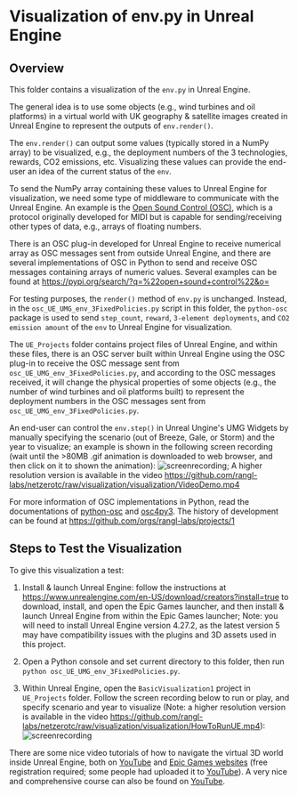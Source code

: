 # Visualization of env.py in Unreal Engine

## Overview

This folder contains a visualization of the `env.py` in Unreal Engine.

The general idea is to use some objects (e.g., wind turbines and oil platforms) in a virtual world with UK geography & satellite images created in Unreal Engine to represent the outputs of `env.render()`.

The `env.render()` can output some values (typically stored in a NumPy array) to be visualized, e.g., the deployment numbers of the 3 technologies, rewards, CO2 emissions, etc. Visualizing these values can provide the end-user an idea of the current status of the `env`.

To send the NumPy array containing these values to Unreal Engine for visualization, we need some type of middleware to communicate with the Unreal Engine. An example is the [Open Sound Control (OSC)](https://en.wikipedia.org/wiki/Open_Sound_Control), which is a protocol originally developed for MIDI but is capable for sending/receiving other types of data, e.g., arrays of floating numbers.

There is an OSC plug-in developed for Unreal Engine to receive numerical array as OSC messages sent from outside Unreal Engine, and there are several implementations of OSC in Python to send and receive OSC messages containing arrays of numeric values. Several examples can be found at https://pypi.org/search/?q=%22open+sound+control%22&o=

For testing purposes, the `render()` method of `env.py` is unchanged. Instead, in the `osc_UE_UMG_env_3FixedPolicies.py` script in this folder, the `python-osc` package is used to send `step_count`, `reward`, `3-element deployments`, and `CO2 emission amount` of the `env` to Unreal Engine for visualization.

The `UE_Projects` folder contains project files of Unreal Engine, and within these files, there is an OSC server built within Unreal Engine using the OSC plug-in to receive the OSC message sent from `osc_UE_UMG_env_3FixedPolicies.py`, and according to the OSC messages received, it will change the physical properties of some objects (e.g., the number of wind turbines and oil platforms built) to represent the deployment numbers in the OSC messages sent from `osc_UE_UMG_env_3FixedPolicies.py`.

<!---
An end-user can control the `env.step()` by manually specifying an action, or simply accept the Storm or RL agent's proposed action. Moreover, the end-user can also rewind the `env.state` backward in time and restart/re-input some new actions. These are implemented in the `user_send_action.py`. The `env` will wait for end-user's input/action before `env.step(action)` or it will be rewound back to a previous step, which are implemented in `send_receive_osc_env.py`.
-->

An end-user can control the `env.step()` in Unreal Ungine's UMG Widgets by manually specifying the scenario (out of Breeze, Gale, or Storm) and the year to visualize; an example is shown in the following screen recording (wait until the >80MB .gif animation is downloaded to web browser, and then click on it to shown the animation): ![screenrecording](https://github.com/rangl-labs/netzerotc/raw/visualization/visualization/VideoDemo.gif "Unreal Engine screen recording"); A higher resolution version is available in the video https://github.com/rangl-labs/netzerotc/raw/visualization/visualization/VideoDemo.mp4

For more information of OSC implementations in Python, read the documentations of [python-osc](https://python-osc.readthedocs.io/en/latest/) and [osc4py3](https://osc4py3.readthedocs.io/en/latest/). The history of development can be found at https://github.com/orgs/rangl-labs/projects/1

## Steps to Test the Visualization

To give this visualization a test:

1. Install & launch Unreal Engine: follow the instructions at https://www.unrealengine.com/en-US/download/creators?install=true to download, install, and open the Epic Games launcher, and then install & launch Unreal Engine from within the Epic Games launcher; Note: you will need to install Unreal Engine version 4.27.2, as the latest version 5 may have compatibility issues with the plugins and 3D assets used in this project.

<!---
2. Within Unreal Engine, open the `BasicVisualization1` project in `UE_Projects` folder. Click the triangle of drop-down menu next to the "Play" button, and then select "Simulate" (Please see the following screenshot ![screenshot](https://github.com/rangl-labs/netzerotc/raw/visualization/visualization/HowToRunUE.png "Unreal Engine screenshot") showing the buttons).
-->

2. Open a Python console and set current directory to this folder, then run `python osc_UE_UMG_env_3FixedPolicies.py`.

3. Within Unreal Engine, open the `BasicVisualization1` project in `UE_Projects` folder. Follow the screen recording below to run or play, and specify scenario and year to visualize (Note: a higher resolution version is available in the video https://github.com/rangl-labs/netzerotc/raw/visualization/visualization/HowToRunUE.mp4): ![screenrecording](https://github.com/rangl-labs/netzerotc/raw/visualization/visualization/HowToRunUE.gif "Unreal Engine screen recording")

<!---
4. Open **another** Python console and run `python send_receive_osc_env.py`.

5. After a while, the **first** Python console will prompt some message asking an end-user to specify or accept agent's action, and then the Python console of `send_receive_osc_env.py` will take user's input and manipulate the `env` by `env.step()` or rewind `env.state` to a previous step, and then send the array of numeric values to Unreal Engine for visualization.
--->

<!---
Note: Depending on your OS, Unreal Engine will stop the real-time rendering if the Unreal Engine's program window is not in focus or on top of the desktop, e.g., when you input some numbers in the Python console of `user_send_action.py`. Therefore, to see the visualization showing/changing in real-time, you may need to switch to Unreal Engine's program window for each step when you manually input in the Python console of `user_send_action.py`.
-->

There are some nice video tutorials of how to navigate the virtual 3D world inside Unreal Engine, both on [YouTube](https://www.youtube.com/watch?v=j2CKS6G3G2k) and [Epic Games websites](https://www.unrealengine.com/en-US/onlinelearning-courses/your-first-hour-in-unreal-engine-4) (free registration required; some people had uploaded it to [YouTube](https://www.youtube.com/watch?v=jNUaR6y7sE4)). A very nice and comprehensive course can also be found on [YouTube](https://www.youtube.com/watch?v=_a6kcSP8R1Y).
